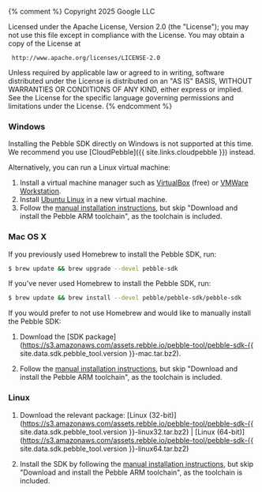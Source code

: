 {% comment %}
 Copyright 2025 Google LLC

 Licensed under the Apache License, Version 2.0 (the "License");
 you may not use this file except in compliance with the License.
 You may obtain a copy of the License at

     http://www.apache.org/licenses/LICENSE-2.0

 Unless required by applicable law or agreed to in writing, software
 distributed under the License is distributed on an "AS IS" BASIS,
 WITHOUT WARRANTIES OR CONDITIONS OF ANY KIND, either express or implied.
 See the License for the specific language governing permissions and
 limitations under the License.
{% endcomment %}

### Windows

Installing the Pebble SDK directly on Windows is not supported at this time. We
recommend you use [CloudPebble]({{ site.links.cloudpebble }}) instead.

Alternatively, you can run a Linux virtual machine:

1. Install a virtual machine manager such as
   [VirtualBox](http://www.virtualbox.org/) (free) or
   [VMWare Workstation](http://www.vmware.com/products/workstation/).
2. Install [Ubuntu Linux](http://www.ubuntu.com/) in a new virtual machine.
3. Follow the [manual installation instructions](/sdk/install/linux/), but skip
   "Download and install the Pebble ARM toolchain", as the toolchain is
   included.


### Mac OS X

If you previously used Homebrew to install the Pebble SDK, run:

```bash
$ brew update && brew upgrade --devel pebble-sdk
```

If you've never used Homebrew to install the Pebble SDK, run:

```bash
$ brew update && brew install --devel pebble/pebble-sdk/pebble-sdk
```

If you would prefer to not use Homebrew and would like to manually install the
Pebble SDK:

1. Download the
   [SDK package](https://s3.amazonaws.com/assets.rebble.io/pebble-tool/pebble-sdk-{{ site.data.sdk.pebble_tool.version }}-mac.tar.bz2).

2. Follow the [manual installation instructions](/sdk/install/), but skip
   "Download and install the Pebble ARM toolchain", as the toolchain is
   included.


### Linux

1. Download the relevant package:
   [Linux (32-bit)](https://s3.amazonaws.com/assets.rebble.io/pebble-tool/pebble-sdk-{{ site.data.sdk.pebble_tool.version }}-linux32.tar.bz2) |
   [Linux (64-bit)](https://s3.amazonaws.com/assets.rebble.io/pebble-tool/pebble-sdk-{{ site.data.sdk.pebble_tool.version }}-linux64.tar.bz2)

2. Install the SDK by following the
   [manual installation instructions](/sdk/install/linux/), but skip
   "Download and install the Pebble ARM toolchain", as the toolchain is
   included.
